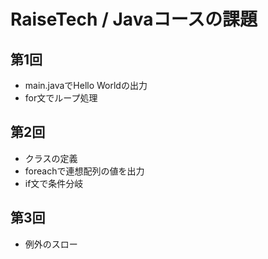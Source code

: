 # RaiseTech / Javaコースの課題

## 第1回  
- main.javaでHello Worldの出力
- for文でループ処理

## 第2回
- クラスの定義
- foreachで連想配列の値を出力
- if文で条件分岐

## 第3回
- 例外のスロー
